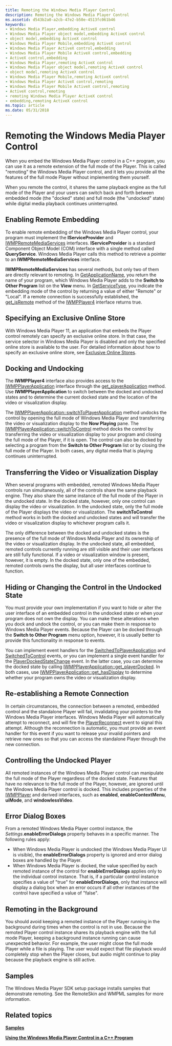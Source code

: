 ```yaml
---
title: Remoting the Windows Media Player Control
description: Remoting the Windows Media Player Control
ms.assetid: d543b2a0-a2cb-47e2-b50e-4513fc061b46
keywords:
- Windows Media Player,embedding ActiveX control
- Windows Media Player object model,embedding ActiveX control
- object model,embedding ActiveX control
- Windows Media Player Mobile,embedding ActiveX control
- Windows Media Player ActiveX control,embedding
- Windows Media Player Mobile ActiveX control,embedding
- ActiveX control,embedding
- Windows Media Player,remoting ActiveX control
- Windows Media Player object model,remoting ActiveX control
- object model,remoting ActiveX control
- Windows Media Player Mobile,remoting ActiveX control
- Windows Media Player ActiveX control,remoting
- Windows Media Player Mobile ActiveX control,remoting
- ActiveX control,remoting
- remoting Windows Media Player ActiveX control
- embedding,remoting ActiveX control
ms.topic: article
ms.date: 05/31/2018
---
```


# Remoting the Windows Media Player Control

When you embed the Windows Media Player control in a C++ program, you can use it as a remote extension of the full mode of the Player. This is called "remoting" the Windows Media Player control, and it lets you provide all the features of the full mode Player without implementing them yourself.

When you remote the control, it shares the same playback engine as the full mode of the Player and your users can switch back and forth between embedded mode (the "docked" state) and full mode (the "undocked" state) while digital media playback continues uninterrupted.

## Enabling Remote Embedding

To enable remote embedding of the Windows Media Player control, your program must implement the **IServiceProvider** and [IWMPRemoteMediaServices](/previous-versions/windows/desktop/api/wmp/nn-wmp-iwmpremotemediaservices) interfaces. **IServiceProvider** is a standard Component Object Model (COM) interface with a single method called **QueryService**. Windows Media Player calls this method to retrieve a pointer to an **IWMPRemoteMediaServices** interface.

**IWMPRemoteMediaServices** has several methods, but only two of them are directly relevant to remoting. In [GetApplicationName](/previous-versions/windows/desktop/api/wmp/nf-wmp-iwmpremotemediaservices-getapplicationname), you return the name of your program, which Windows Media Player adds to the **Switch to Other Program** list on the **View** menu. In [GetServiceType](/previous-versions/windows/desktop/api/wmp/nf-wmp-iwmpremotemediaservices-getservicetype), you indicate the embedding mode of the control by returning a value of either "Remote" or "Local". If a remote connection is successfully established, the [get\_isRemote](/previous-versions/windows/desktop/api/wmp/nf-wmp-iwmpplayer4-get_isremote) method of the [IWMPPlayer4](/previous-versions/windows/desktop/api/wmp/nn-wmp-iwmpplayer4) interface returns true.

## Specifying an Exclusive Online Store

With Windows Media Player 11, an application that embeds the Player control remotely can specify an exclusive online store. In that case, the service selector in Windows Media Player is disabled and only the specified online store is available to the user. For detailed information about how to specify an exclusive online store, see [Exclusive Online Stores](exclusive-online-stores.md).

## Docking and Undocking

The **IWMPPlayer4** interface also provides access to the [IWMPPlayerApplication](/previous-versions/windows/desktop/api/wmp/nn-wmp-iwmpplayerapplication) interface through the [get\_playerApplication](/previous-versions/windows/desktop/api/wmp/nf-wmp-iwmpplayer4-get_playerapplication) method. Use **IWMPPlayerApplication** to switch between the docked and undocked states and to determine the current docked state and the location of the video or visualization display.

The [IWMPPlayerApplication::switchToPlayerApplication](/previous-versions/windows/desktop/api/wmp/nf-wmp-iwmpplayerapplication-switchtoplayerapplication) method undocks the control by opening the full mode of Windows Media Player and transferring the video or visualization display to the **Now Playing** pane. The [IWMPPlayerApplication::switchToControl](/previous-versions/windows/desktop/api/wmp/nf-wmp-iwmpplayerapplication-switchtocontrol) method docks the control by transferring the video or visualization display to your program and closing the full mode of the Player, if it is open. The control can also be docked by selecting a program from the **Switch to Other Program** list or by closing the full mode of the Player. In both cases, any digital media that is playing continues uninterrupted.

## Transferring the Video or Visualization Display

When several programs with embedded, remoted Windows Media Player controls run simultaneously, all of the controls share the same playback engine. They also share the same instance of the full mode of the Player in the undocked state. In the docked state, however, only one control can display the video or visualization. In the undocked state, only the full mode of the Player displays the video or visualization. The **switchToControl** method works in both the docked and undocked states and will transfer the video or visualization display to whichever program calls it.

The only difference between the docked and undocked states is the presence of the full mode of Windows Media Player and its ownership of the video or visualization display. In the undocked state, all embedded, remoted controls currently running are still visible and their user interfaces are still fully functional. If a video or visualization window is present, however, it is empty. In the docked state, only one of the embedded, remoted controls owns the display, but all user interfaces continue to function.

## Hiding or Changing the Control in the Undocked State

You must provide your own implementation if you want to hide or alter the user interface of an embedded control in the undocked state or when your program does not own the display. You can make these alterations when you dock and undock the control, or you can make them in response to Windows Media Player events. Because the Player can be docked through the **Switch to Other Program** menu option, however, it is usually better to provide this functionality in response to events.

You can implement event handlers for the [SwitchedToPlayerApplication](/previous-versions/windows/desktop/api/wmp/nf-wmp-iwmpevents-switchedtoplayerapplication) and [SwitchedToControl](/previous-versions/windows/desktop/api/wmp/nf-wmp-iwmpevents-switchedtocontrol) events, or you can implement a single event handler for the [PlayerDockedStateChange](/previous-versions/windows/desktop/api/wmp/nf-wmp-iwmpevents-playerdockedstatechange) event. In the latter case, you can determine the docked state by calling [IWMPPlayerApplication::get\_playerDocked](/previous-versions/windows/desktop/api/wmp/nf-wmp-iwmpplayerapplication-get_playerdocked). In both cases, use [IWMPPlayerApplication::get\_hasDisplay](/previous-versions/windows/desktop/api/wmp/nf-wmp-iwmpplayerapplication-get_hasdisplay) to determine whether your program owns the video or visualization display.

## Re-establishing a Remote Connection

In certain circumstances, the connection between a remoted, embedded control and the standalone Player will fail, invalidating your pointers to the Windows Media Player interfaces. Windows Media Player will automatically attempt to reconnect, and will fire the [PlayerReconnect](/previous-versions/windows/desktop/api/wmp/nf-wmp-iwmpevents-playerreconnect) event to signal this attempt. Although the reconnection is automatic, you must provide an event handler for this event if you want to release your invalid pointers and retrieve new ones so that you can access the standalone Player through the new connection.

## Controlling the Undocked Player

All remoted instances of the Windows Media Player control can manipulate the full mode of the Player regardless of the docked state. Features that have no relevance to the full mode of the Player, however, are ignored until the Windows Media Player control is docked. This includes properties of the [IWMPPlayer](/previous-versions/windows/desktop/api/wmp/nn-wmp-iwmpplayer) and derived interfaces, such as **enabled**, **enableContextMenu**, **uiMode**, and **windowlessVideo**.

## Error Dialog Boxes

From a remoted Windows Media Player control instance, the *Settings*.**enableErrorDialogs** property behaves in a specific manner. The following rules apply:

-   When Windows Media Player is undocked (the Windows Media Player UI is visible), the **enableErrorDialogs** property is ignored and error dialog boxes are handled by the Player.
-   When Windows Media Player is docked, the value specified by each remoted instance of the control for **enableErrorDialogs** applies only to the individual control instance. That is, if a particular control instance specifies a value of "true" for **enableErrorDialogs**, only that instance will display a dialog box when an error occurs if all other instances of the control have specified a value of "false".

## Remoting in the Background

You should avoid keeping a remoted instance of the Player running in the background during times when the control is not in use. Because the remoted Player control instance shares its playback engine with the full mode Player, keeping a background instance running can cause unexpected behavior. For example, the user might close the full mode Player while a file is playing. The user would expect that file playback would completely stop when the Player closes, but audio might continue to play because the playback engine is still active.

## Samples

The Windows Media Player SDK setup package installs samples that demonstrate remoting. See the RemoteSkin and WMPML samples for more information.

## Related topics

<dl> <dt>

[**Samples**](samples.md)
</dt> <dt>

[**Using the Windows Media Player Control in a C++ Program**](using-the-windows-media-player-control-in-a-c---program.md)
</dt> </dl>

 

 




